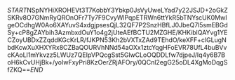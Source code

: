 $START$NSpNYHiXROHEVt3T7KobbY3Ybkp0JsVyUweLYad7y22JSJD+2oGkZSKRv8O7GNmRyQROnOFr7Ty7F9CvyWlPqpETRWn6ttYkR5bTNYscUK0MwIgeOCdhgW0Ao6XAYuvS4xdgjpsesQjL32QF7P2SnzHBfLJ0JbeQ7l5smEBGdSy+cP8gZAYbih3AzmbxdOuY1o4g2jUteAEfBCTU2MZGHE/KHKiblQAYvg1YECZoyUBDxZZqddKGcKrLR/fJKPN53Kh2bVXTxZAd9TEhdO/keXFF+clGLugNbdKcwXuXHXYRx8CZBaQOURVhNNd54aOXx1ztcYqgHFoEVR78UfL4buBVvcKAoLl1mYkvzz5LWUz7QEIpVPQcgSst5GlwCLoOQDDLfw7djpeJ/Iq4y6B7BoH6kCvUHjBk+/yoIwFxyPri8KzOerZRjAFOry/0QCnl2egG25oDL4XgMoDqgSfZKQ==$END$